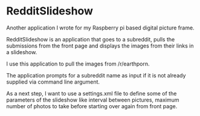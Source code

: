 RedditSlideshow
===============

Another application I wrote for my Raspberry pi based digital picture frame.

RedditSlideshow is an application that goes to a subreddit, pulls the submissions from the front page and displays the images from their links in a slideshow.

I use this application to pull the images from /r/earthporn.

The application prompts for a subreddit name as input if it is not already supplied via command line argument.

As a next step, I want to use a settings.xml file to define some of the parameters of the slideshow like interval between pictures, maximum number of photos to take before starting over again from front page.
